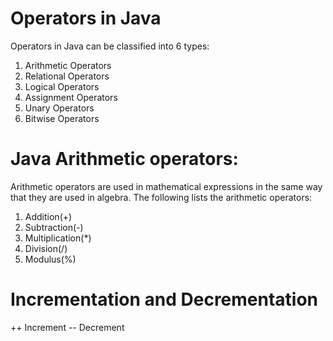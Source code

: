 # Operators in Java

Operators in Java can be classified into 6 types:
1. Arithmetic Operators
2. Relational Operators
3. Logical Operators
4. Assignment Operators
5. Unary Operators
6. Bitwise Operators


# Java Arithmetic operators:

Arithmetic operators are used in mathematical expressions in the same way that they
are used in algebra. The following lists the arithmetic operators:
1. Addition(+)
2. Subtraction(-)
3. Multiplication(*)
4. Division(/)
5. Modulus(%)



# Incrementation and Decrementation

++ Increment
-- Decrement